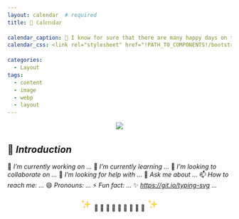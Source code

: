 ```yaml
---
layout: calendar  # required
title: 📆 ℂ𝕒𝕝𝕖𝕟𝕕𝕒𝕣

calendar_caption: 💜 I know for sure that there are many happy days on this calendar! 💜   # optional
calendar_css: <link rel="stylesheet" href="!PATH_TO_COMPONENTS!/bootstrap-calendar/css/calendar.css">

categories:
  - Layout
tags:
  - content
  - image
  - webp
  - layout
---
```



<p align="center">	
  <img src="https://raw.githubusercontent.com/sofijacom/sofijacom.github.io/9c828822ff366f233c00d36dc8abd12381f64e2b/assets/icons/gray_line.svg" />
</p>


## 📜 _Introduction_

🔭 _I’m currently working on ..._
🌱 _I’m currently learning ..._
👯 _I’m looking to collaborate on ..._
🤔 _I’m looking for help with ..._
💬 _Ask me about ..._
📫 _How to reach me: ..._
😄 _Pronouns: ..._
⚡ _Fun fact: ..._
✨ _https://git.io/typing-svg ..._

<p align="center">
   <img
    src="https://github.com/sofijacom/sofijacom.github.io/blob/master/assets/web/Sparkles.webp"
     alt="Sparkles"
    width="28"
    height="28"
/>	
🦋 🦋 🦋 🦋 🦋 🦋 🦋 🦋 🦋  
<img
 src="https://github.com/sofijacom/sofijacom.github.io/blob/master/assets/web/Sparkles.webp"
  alt="Sparkles"
 width="28"
 height="28"
/>
</p>
